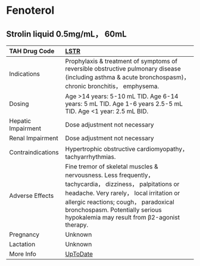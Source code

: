 # Fenoterol

## Strolin liquid 0.5mg/mL， 60mL

| TAH Drug Code      | [LSTR](https://www.tahsda.org.tw/drugs/hissearch.php?drug_code=LSTR)                                                                                                                                                                                                             |
|:-------------------|:---------------------------------------------------------------------------------------------------------------------------------------------------------------------------------------------------------------------------------------------------------------------------------|
| Indications        | Prophylaxis & treatment of symptoms of reversible obstructive pulmonary disease (including asthma & acute bronchospasm)， chronic bronchitis， emphysema.                                                                                                                        |
| Dosing             | Age >14 years: 5-10 mL TID. Age 6-14 years: 5 mL TID. Age 1-6 years 2.5-5 mL TID. Age <1 year: 2.5 mL BID.                                                                                                                                                                       |
| Hepatic Impairment | Dose adjustment not necessary                                                                                                                                                                                                                                                    |
| Renal Impairment   | Dose adjustment not necessary                                                                                                                                                                                                                                                    |
| Contraindications  | Hypertrophic obstructive cardiomyopathy， tachyarrhythmias.                                                                                                                                                                                                                      |
| Adverse Effects    | Fine tremor of skeletal muscles & nervousness. Less frequently， tachycardia， dizziness， palpitations or headache. Very rarely， local irritation or allergic reactions; cough， paradoxical bronchospasm. Potentially serious hypokalemia may result from β2-agonist therapy. |
| Pregnancy          | Unknown                                                                                                                                                                                                                                                                          |
| Lactation          | Unknown                                                                                                                                                                                                                                                                          |
| More Info          | [UpToDate](https://www.uptodate.com/contents/fenoterol-international-drug-information-concise)                                                                                                                                                                                   |

